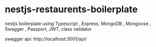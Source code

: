 # nestjs-restaurents-boilerplate
nestjs boilerplate using Typescript , Express, MongoDB , Mongoose , Swagger , Passport, JWT, class validator

 swagger api: http://localhost:3001/api/
